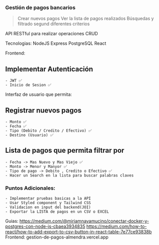 ### Gestión de pagos bancarios

> Crear nuevos pagos
> Ver la lista de pagos realizados
> Búsquedas y filtrado segund diferentes criterios

API RESTful para realizar operaciones CRUD

Tecnologias:
NodeJS
Express
PostgreSQL
React

Frontend:

## Implementar Autenticación

    - JWT ✅
    - Inicio de Sesion ✅

Interfaz de usuario que permita:

## Registrar nuevos pagos

    - Monto ✅
    - Fecha ✅
    - Tipo (Debito / Credito / Efectivo) ✅
    - Destino (Usuario) ✅

## Lista de pagos que permita filtrar por

    - Fecha -> Mas Nuevo y Mas Viejo ✅
    - Monto -> Menor y Manyor ✅
    - Tipo de pago -> Debito , Credito o Efectivo ✅
    - Hacer un Search en la lista para buscar palabras claves

### Puntos Adicionales:

    - Implementar pruebas basicas a la API
    - Usar Styled component y Tailwind CSS
    - Validacion en input del backend(JOI)
    - Exportar la LISTA de pagos en un CSV o EXCEL

Guias:
https://medium.com/@miriamnavamucino/conectar-docker-y-postgres-con-node-js-cbaea3934835
https://medium.com/how-to-react/how-to-add-export-to-csv-button-in-react-table-7e77ce93838b
Frontend:
gestion-de-pagos-almendra.vercel.app
